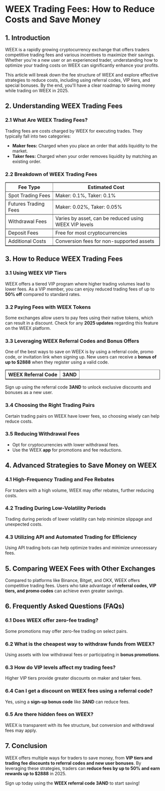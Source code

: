 <h1>WEEX Trading Fees: How to Reduce Costs and Save Money</h1>
<h2>1. Introduction</h2>
<p>WEEX is a rapidly growing cryptocurrency exchange that offers traders competitive trading fees and various incentives to maximize their savings. Whether you're a new user or an experienced trader, understanding how to optimize your trading costs on WEEX can significantly enhance your profits.</p>
<p>This article will break down the fee structure of WEEX and explore effective strategies to reduce costs, including using referral codes, VIP tiers, and special bonuses. By the end, you'll have a clear roadmap to saving money while trading on WEEX in 2025.</p>

<h2>2. Understanding WEEX Trading Fees</h2>
<h3>2.1 What Are WEEX Trading Fees?</h3>
<p>Trading fees are costs charged by WEEX for executing trades. They typically fall into two categories:</p>
<ul>
    <li><strong>Maker fees:</strong> Charged when you place an order that adds liquidity to the market.</li>
    <li><strong>Taker fees:</strong> Charged when your order removes liquidity by matching an existing order.</li>
</ul>

<h3>2.2 Breakdown of WEEX Trading Fees</h3>
<table border="1">
    <tr>
        <th>Fee Type</th>
        <th>Estimated Cost</th>
    </tr>
    <tr>
        <td>Spot Trading Fees</td>
        <td>Maker: 0.1%, Taker: 0.1%</td>
    </tr>
    <tr>
        <td>Futures Trading Fees</td>
        <td>Maker: 0.02%, Taker: 0.05%</td>
    </tr>
    <tr>
        <td>Withdrawal Fees</td>
        <td>Varies by asset, can be reduced using WEEX VIP levels</td>
    </tr>
    <tr>
        <td>Deposit Fees</td>
        <td>Free for most cryptocurrencies</td>
    </tr>
    <tr>
        <td>Additional Costs</td>
        <td>Conversion fees for non-supported assets</td>
    </tr>
</table>

<h2>3. How to Reduce WEEX Trading Fees</h2>
<h3>3.1 Using WEEX VIP Tiers</h3>
<p>WEEX offers a tiered VIP program where higher trading volumes lead to lower fees. As a VIP member, you can enjoy reduced trading fees of up to <strong>50% off</strong> compared to standard rates.</p>

<h3>3.2 Paying Fees with WEEX Tokens</h3>
<p>Some exchanges allow users to pay fees using their native tokens, which can result in a discount. Check for any <strong>2025 updates</strong> regarding this feature on the WEEX platform.</p>

<h3>3.3 Leveraging WEEX Referral Codes and Bonus Offers</h3>
<p>One of the best ways to save on WEEX is by using a referral code, promo code, or invitation link when signing up. New users can receive a <strong>bonus of up to $2888</strong> when they register using a valid code.</p>

<table border="1">
    <tr>
        <th>WEEX Referral Code</th>
        <th>3AND</th>
    </tr>
</table>

<p>Sign up using the referral code <strong>3AND</strong> to unlock exclusive discounts and bonuses as a new user.</p>

<h3>3.4 Choosing the Right Trading Pairs</h3>
<p>Certain trading pairs on WEEX have lower fees, so choosing wisely can help reduce costs.</p>

<h3>3.5 Reducing Withdrawal Fees</h3>
<ul>
    <li>Opt for cryptocurrencies with lower withdrawal fees.</li>
    <li>Use the WEEX <strong>app</strong> for promotions and fee reductions.</li>
</ul>

<h2>4. Advanced Strategies to Save Money on WEEX</h2>
<h3>4.1 High-Frequency Trading and Fee Rebates</h3>
<p>For traders with a high volume, WEEX may offer rebates, further reducing costs.</p>

<h3>4.2 Trading During Low-Volatility Periods</h3>
<p>Trading during periods of lower volatility can help minimize slippage and unexpected costs.</p>

<h3>4.3 Utilizing API and Automated Trading for Efficiency</h3>
<p>Using API trading bots can help optimize trades and minimize unnecessary fees.</p>

<h2>5. Comparing WEEX Fees with Other Exchanges</h2>
<p>Compared to platforms like Binance, Bitget, and OKX, WEEX offers competitive trading fees. Users who take advantage of <strong>referral codes, VIP tiers, and promo codes</strong> can achieve even greater savings.</p>

<h2>6. Frequently Asked Questions (FAQs)</h2>
<h3>6.1 Does WEEX offer zero-fee trading?</h3>
<p>Some promotions may offer zero-fee trading on select pairs.</p>

<h3>6.2 What is the cheapest way to withdraw funds from WEEX?</h3>
<p>Using assets with low withdrawal fees or participating in <strong>bonus promotions</strong>.</p>

<h3>6.3 How do VIP levels affect my trading fees?</h3>
<p>Higher VIP tiers provide greater discounts on maker and taker fees.</p>

<h3>6.4 Can I get a discount on WEEX fees using a referral code?</h3>
<p>Yes, using a <strong>sign-up bonus code</strong> like <strong>3AND</strong> can reduce fees.</p>

<h3>6.5 Are there hidden fees on WEEX?</h3>
<p>WEEX is transparent with its fee structure, but conversion and withdrawal fees may apply.</p>

<h2>7. Conclusion</h2>
<p>WEEX offers multiple ways for traders to save money, from <strong>VIP tiers and trading fee discounts to referral codes and new user bonuses</strong>. By leveraging these strategies, traders can <strong>reduce fees by up to 50% and earn rewards up to $2888</strong> in 2025.</p>
<p>Sign up today using the <strong>WEEX referral code 3AND</strong> to start saving!</p>
